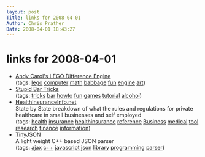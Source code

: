 ```yaml
---
layout: post
Title: links for 2008-04-01  
Author: Chris Prather
Date: 2008-04-01 18:43:27
---
```


# links for 2008-04-01
<ul class="delicious">
	<li>
		<div class="delicious-link"><a href="http://acarol.woz.org/">Andy Carol's LEGO Difference Engine</a></div>
		<div class="delicious-tags">(tags: <a href="http://del.icio.us/perigrin/lego">lego</a> <a href="http://del.icio.us/perigrin/computer">computer</a> <a href="http://del.icio.us/perigrin/math">math</a> <a href="http://del.icio.us/perigrin/babbage">babbage</a> <a href="http://del.icio.us/perigrin/fun">fun</a> <a href="http://del.icio.us/perigrin/engine">engine</a> <a href="http://del.icio.us/perigrin/art">art</a>)</div>
	</li>
	<li>
		<div class="delicious-link"><a href="http://howto.wired.com/wiki/Do_Bar_Tricks">Stupid Bar Tricks</a></div>
		<div class="delicious-tags">(tags: <a href="http://del.icio.us/perigrin/tricks">tricks</a> <a href="http://del.icio.us/perigrin/bar">bar</a> <a href="http://del.icio.us/perigrin/howto">howto</a> <a href="http://del.icio.us/perigrin/fun">fun</a> <a href="http://del.icio.us/perigrin/games">games</a> <a href="http://del.icio.us/perigrin/tutorial">tutorial</a> <a href="http://del.icio.us/perigrin/alcohol">alcohol</a>)</div>
	</li>
	<li>
		<div class="delicious-link"><a href="http://healthinsuranceinfo.net/">HealthInsuranceInfo.net</a></div>
		<div class="delicious-extended">State by State breakdown of what the rules and regulations for private healthcare in small businesses and self employed</div>
		<div class="delicious-tags">(tags: <a href="http://del.icio.us/perigrin/health">health</a> <a href="http://del.icio.us/perigrin/insurance">insurance</a> <a href="http://del.icio.us/perigrin/healthinsurance">healthinsurance</a> <a href="http://del.icio.us/perigrin/reference">reference</a> <a href="http://del.icio.us/perigrin/Business">Business</a> <a href="http://del.icio.us/perigrin/medical">medical</a> <a href="http://del.icio.us/perigrin/tool">tool</a> <a href="http://del.icio.us/perigrin/research">research</a> <a href="http://del.icio.us/perigrin/finance">finance</a> <a href="http://del.icio.us/perigrin/information">information</a>)</div>
	</li>
	<li>
		<div class="delicious-link"><a href="http://blog.beef.de/projects/tinyjson/">TinyJSON</a></div>
		<div class="delicious-extended">A light weight C++ based JSON parser</div>
		<div class="delicious-tags">(tags: <a href="http://del.icio.us/perigrin/ajax">ajax</a> <a href="http://del.icio.us/perigrin/c++">c++</a> <a href="http://del.icio.us/perigrin/javascript">javascript</a> <a href="http://del.icio.us/perigrin/json">json</a> <a href="http://del.icio.us/perigrin/library">library</a> <a href="http://del.icio.us/perigrin/programming">programming</a> <a href="http://del.icio.us/perigrin/parser">parser</a>)</div>
	</li>
</ul>

